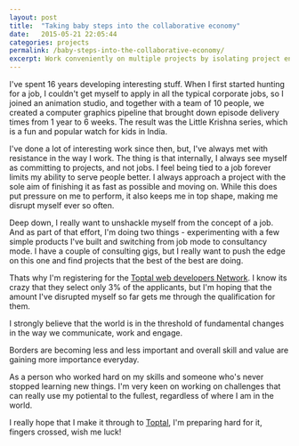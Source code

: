 ```yaml
---
layout: post
title:  "Taking baby steps into the collaborative economy"
date:   2015-05-21 22:05:44
categories: projects
permalink: /baby-steps-into-the-collaborative-economy/
excerpt: Work conveniently on multiple projects by isolating project environments within chroot jails
---
```


I've spent 16 years developing interesting stuff. When I first started hunting for a job, I couldn't get myself to apply in all the typical corporate jobs, so I joined an animation studio, and together with a team of 10 people, we created a computer graphics pipeline that brought down episode delivery times from 1 year to 6 weeks. The result was the Little Krishna series, which is a fun and popular watch for kids in India.

I've done a lot of interesting work since then, but, I've always met with resistance in the way I work. The thing is that internally, I always see myself as committing to projects, and not jobs. I feel being tied to a job forever limits my ability to serve people better. I always approach a project with the sole aim of finishing it as fast as possible and moving on. While this does put pressure on me to perform, it also keeps me in top shape, making me disrupt myself ever so often.

Deep down, I really want to unshackle myself from the concept of a job. And as part of that effort, I'm doing two things - experimenting with a few simple products I've built and switching from job mode to consultancy mode. I have a couple of consulting gigs, but I really want to push the edge on this one and find projects that the best of the best are doing.

Thats why I'm registering for the [Toptal web developers Network](https://www.toptal.com/web). I know its crazy that they select only 3% of the applicants, but I'm hoping that the amount I've disrupted myself so far gets me through the qualification for them. 

I strongly believe that the world is in the threshold of fundamental changes in the way we communicate, work and engage.

Borders are becoming less and less important and overall skill and value are gaining more importance everyday.

As a person who worked hard on my skills and someone who's never stopped learning new things. I'm very keen on working on challenges that can really use my potiental to the fullest, regardless of where I am in the world.

I really hope that I make it through to [Toptal](https://www.toptal.com), I'm preparing hard for it, fingers crossed, wish me luck!
